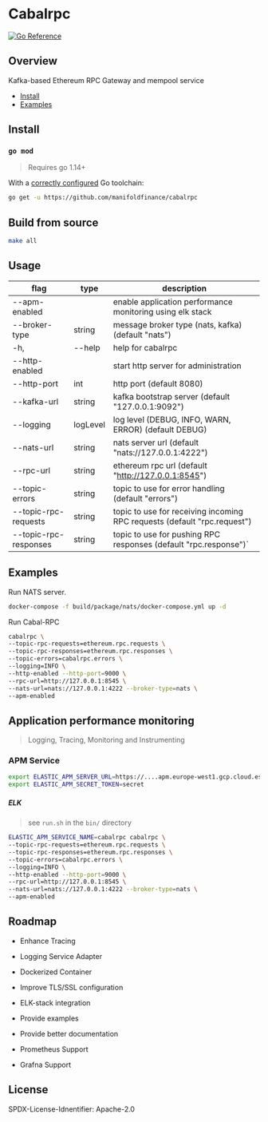 # Cabalrpc

[![Go Reference](https://pkg.go.dev/badge/github.com/manifoldfinance/cabalrpc.svg)](https://pkg.go.dev/github.com/manifoldfinance/cabalrpc)

## Overview 

Kafka-based Ethereum RPC Gateway and mempool service 

- [Install](#install)
- [Examples](#examples)

## Install

### `go mod`

> Requires  go 1.14+

With a [correctly configured](https://golang.org/doc/install#testing) Go toolchain:

```sh
go get -u https://github.com/manifoldfinance/cabalrpc
```

## Build from source

```sh
make all
```
## Usage

  
| flag                  | type     | description                                                              |
|-----------------------|----------|--------------------------------------------------------------------------|
| --apm-enabled         |          | enable application performance monitoring using elk stack                |
| --broker-type         | string   | message broker type (nats, kafka) (default "nats")                       |
| -h,                   | --help   | help for cabalrpc                                                        |
| --http-enabled        |          | start http server for administration                                     |
| --http-port           | int      | http port (default 8080)                                                 |
| --kafka-url           | string   | kafka bootstrap server (default "127.0.0.1:9092")                        |
| --logging             | logLevel | log level (DEBUG, INFO, WARN, ERROR) (default DEBUG)                     |
| --nats-url            | string   | nats server url (default "nats://127.0.0.1:4222")                        |
| --rpc-url             | string   | ethereum rpc url (default "http://127.0.0.1:8545")                       |
| --topic-errors        | string   | topic to use for error handling (default "errors")                       |
| --topic-rpc-requests  | string   | topic to use for receiving incoming RPC requests (default "rpc.request") |
| --topic-rpc-responses | string   | topic to use for pushing RPC responses (default "rpc.response")`         |


## Examples

Run NATS server.

```sh
docker-compose -f build/package/nats/docker-compose.yml up -d
```

Run Cabal-RPC

```sh
cabalrpc \
--topic-rpc-requests=ethereum.rpc.requests \
--topic-rpc-responses=ethereum.rpc.responses \
--topic-errors=cabalrpc.errors \
--logging=INFO \
--http-enabled --http-port=9000 \
--rpc-url=http://127.0.0.1:8545 \
--nats-url=nats://127.0.0.1:4222 --broker-type=nats \
--apm-enabled
```

## Application performance monitoring

> Logging, Tracing, Monitoring and Instrumenting 

### APM Service


```sh
export ELASTIC_APM_SERVER_URL=https://....apm.europe-west1.gcp.cloud.es.io:443
export ELASTIC_APM_SECRET_TOKEN=secret
```

##### ELK 

> see `run.sh` in the `bin/` directory

```bash
ELASTIC_APM_SERVICE_NAME=cabalrpc cabalrpc \
--topic-rpc-requests=ethereum.rpc.requests \
--topic-rpc-responses=ethereum.rpc.responses \
--topic-errors=cabalrpc.errors \
--logging=INFO \
--http-enabled --http-port=9000 \
--rpc-url=http://127.0.0.1:8545 \
--nats-url=nats://127.0.0.1:4222 --broker-type=nats \
--apm-enabled
```

## Roadmap

- Enhance Tracing
- Logging Service Adapter 
- Dockerized Container
-  Improve TLS/SSL configuration
-  ELK-stack integration

- Provide examples
-  Provide better documentation
- Prometheus Support
- Grafna Support 

## License

SPDX-License-Idnentifier: Apache-2.0
